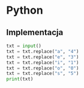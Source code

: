 # Python

## Implementacja

```python
txt = input()
txt = txt.replace("a", "4")
txt = txt.replace("e", "3")
txt = txt.replace("i", "1")
txt = txt.replace("o", "0")
txt = txt.replace("s", "5")
print(txt)
```